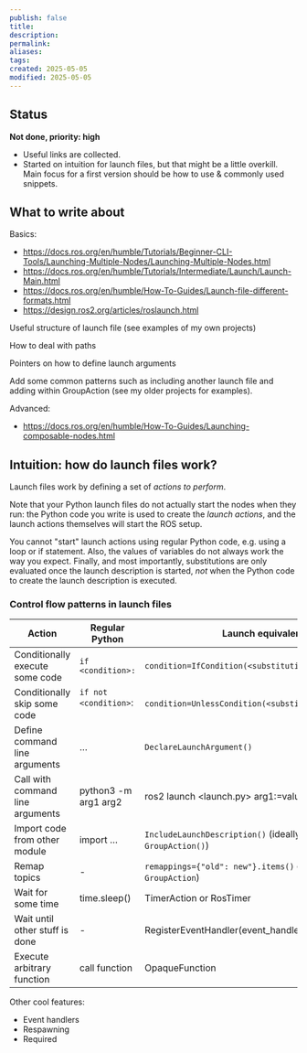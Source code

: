 ```yaml
---
publish: false
title: 
description: 
permalink: 
aliases: 
tags: 
created: 2025-05-05
modified: 2025-05-05
---
```


## Status

**Not done, priority: high**
- Useful links are collected.
- Started on intuition for launch files, but that might be a little overkill. Main focus for a first version should be how to use & commonly used snippets.

## What to write about
Basics:
- <https://docs.ros.org/en/humble/Tutorials/Beginner-CLI-Tools/Launching-Multiple-Nodes/Launching-Multiple-Nodes.html>
- <https://docs.ros.org/en/humble/Tutorials/Intermediate/Launch/Launch-Main.html>
- <https://docs.ros.org/en/humble/How-To-Guides/Launch-file-different-formats.html>
- <https://design.ros2.org/articles/roslaunch.html>

Useful structure of launch file (see examples of my own projects)

How to deal with paths

Pointers on how to define launch arguments

Add some common patterns such as including another launch file and adding within GroupAction (see my older projects for examples).

Advanced:
- <https://docs.ros.org/en/humble/How-To-Guides/Launching-composable-nodes.html>

## Intuition: how do launch files work?

Launch files work by defining a set of _actions to perform_.

Note that your Python launch files do not actually start the nodes when they run: the Python code you write is used to create the _launch actions_, and the launch actions themselves will start the ROS setup.

You cannot "start" launch actions using regular Python code, e.g. using a loop or if statement. Also, the values of variables do not always work the way you expect. Finally, and most importantly, substitutions are only evaluated once the launch description is started, _not_ when the Python code to create the launch description is executed.

### Control flow patterns in launch files

| Action                           | Regular Python                | Launch equivalent                                                       |
| -------------------------------- | ----------------------------- | ----------------------------------------------------------------------- |
| Conditionally execute some code  | `if <condition>:`             | `condition=IfCondition(<substitution>)`                                 |
| Conditionally skip some code     | `if not <condition>`:<br><br> | `condition=UnlessCondition(<substitution>)`                             |
| Define command line arguments    | …                           | `DeclareLaunchArgument()`                                               |
| Call with command line arguments | python3 -m <module> arg1 arg2 | ros2 launch <pkg> <launch.py> arg1:=value arg2:=value                   |
| Import code from other module    | import …                    | `IncludeLaunchDescription()` (ideally inside a `GroupAction()`)         |
| Remap topics                     | -                             | `remappings={"old": new"}.items()` or `SetRemap` (inside `GroupAction`) |
| Wait for some time               | time.sleep()                  | TimerAction or RosTimer                                                 |
| Wait until other stuff is done   | -                             | RegisterEventHandler(event_handler=OnProcessExit())                     |
| Execute arbitrary function       | call function                 | OpaqueFunction                                                          |

Other cool features:

- Event handlers
- Respawning
- Required
